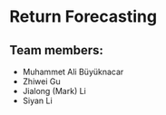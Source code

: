 # Return Forecasting

## Team members:
* Muhammet Ali Büyüknacar
* Zhiwei Gu
* Jialong (Mark) Li
* Siyan Li
